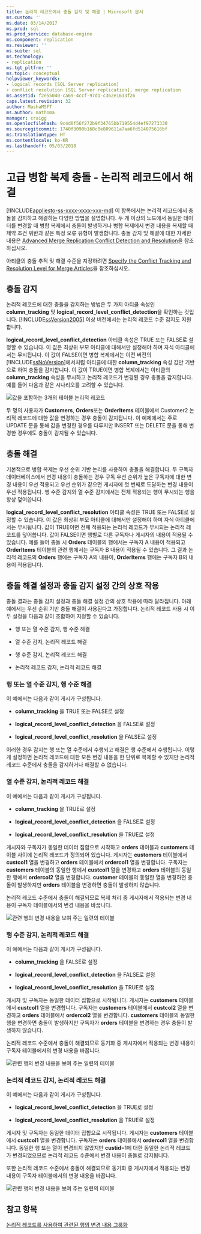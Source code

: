 ```yaml
---
title: 논리적 레코드에서 충돌 감지 및 해결 | Microsoft 문서
ms.custom: ''
ms.date: 03/14/2017
ms.prod: sql
ms.prod_service: database-engine
ms.component: replication
ms.reviewer: ''
ms.suite: sql
ms.technology:
- replication
ms.tgt_pltfrm: ''
ms.topic: conceptual
helpviewer_keywords:
- logical records [SQL Server replication]
- conflict resolution [SQL Server replication], merge replication
ms.assetid: f2e55040-ca69-4ccf-97d1-c362e1633f26
caps.latest.revision: 32
author: MashaMSFT
ms.author: mathoma
manager: craigg
ms.openlocfilehash: 9c4d0f56f272b9f34765bb719554d4ef97273330
ms.sourcegitcommit: 1740f3090b168c0e809611a7aa6fd514075616bf
ms.translationtype: HT
ms.contentlocale: ko-KR
ms.lasthandoff: 05/03/2018
---
```

# <a name="advanced-merge-replication-conflict---resolving-in-logical-record"></a>고급 병합 복제 충돌 - 논리적 레코드에서 해결
[!INCLUDE[appliesto-ss-xxxx-xxxx-xxx-md](../../../includes/appliesto-ss-xxxx-xxxx-xxx-md.md)]
  이 항목에서는 논리적 레코드에서 충돌을 감지하고 해결하는 다양한 방법을 설명합니다. 두 개 이상의 노드에서 동일한 데이터를 변경할 때 병합 복제에서 충돌이 발생하거나 병합 복제에서 변경 내용을 복제할 때 제약 조건 위반과 같은 특정 오류 유형이 발생합니다. 충돌 감지 및 해결에 대한 자세한 내용은 [Advanced Merge Replication Conflict Detection and Resolution](../../../relational-databases/replication/merge/advanced-merge-replication-conflict-detection-and-resolution.md)을 참조하십시오.  
  
 아티클의 충돌 추적 및 해결 수준을 지정하려면 [Specify the Conflict Tracking and Resolution Level for Merge Articles](../../../relational-databases/replication/publish/specify-the-conflict-tracking-and-resolution-level-for-merge-articles.md)을 참조하십시오.  
  
## <a name="conflict-detection"></a>충돌 감지  
 논리적 레코드에 대한 충돌을 감지하는 방법은 두 가지 아티클 속성인 **column_tracking** 및 **logical_record_level_conflict_detection**을 확인하는 것입니다. [!INCLUDE[ssVersion2005](../../../includes/ssversion2005-md.md)] 이상 버전에서는 논리적 레코드 수준 감지도 지원합니다.  
  
 **logical_record_level_conflict_detection** 아티클 속성은 TRUE 또는 FALSE로 설정할 수 있습니다. 이 값은 최상위 부모 아티클에 대해서만 설정해야 하며 자식 아티클에서는 무시됩니다. 이 값이 FALSE이면 병합 복제에서는 이전 버전의 [!INCLUDE[ssNoVersion](../../../includes/ssnoversion-md.md)]에서처럼 아티클에 대한 **column_tracking** 속성 값만 기반으로 하여 충돌을 감지합니다. 이 값이 TRUE이면 병합 복제에서는 아티클의 **column_tracking** 속성을 무시하고 논리적 레코드가 변경된 경우 충돌을 감지합니다. 예를 들어 다음과 같은 시나리오를 고려할 수 있습니다.  
  
 ![값을 포함하는 3개의 테이블 논리적 레코드](../../../relational-databases/replication/merge/media/logical-records-05.gif "Three table logical record with values")  
  
 두 명의 사용자가 **Customers**, **Orders**또는 **OrderItems** 테이블에서 Customer2 논리적 레코드에 대한 값을 변경하는 경우 충돌이 감지됩니다. 이 예제에서는 주로 UPDATE 문을 통해 값을 변경한 경우를 다루지만 INSERT 또는 DELETE 문을 통해 변경한 경우에도 충돌이 감지될 수 있습니다.  
  
## <a name="conflict-resolution"></a>충돌 해결  
 기본적으로 병합 복제는 우선 순위 기반 논리를 사용하여 충돌을 해결합니다. 두 구독자 데이터베이스에서 변경 내용이 충돌하는 경우 구독 우선 순위가 높은 구독자에 대한 변경 내용이 우선 적용되고 우선 순위가 같으면 게시자에 첫 번째로 도달하는 변경 내용이 우선 적용됩니다. 행 수준 감지와 열 수준 감지에서는 전체 적용되는 행이 무시되는 행을 항상 덮어씁니다.  
  
 **logical_record_level_conflict_resolution** 아티클 속성은 TRUE 또는 FALSE로 설정할 수 있습니다. 이 값은 최상위 부모 아티클에 대해서만 설정해야 하며 자식 아티클에서는 무시됩니다. 값이 TRUE이면 전체 적용되는 논리적 레코드가 무시되는 논리적 레코드를 덮어씁니다. 값이 FALSE이면 행별로 다른 구독자나 게시자의 내용이 적용될 수 있습니다. 예를 들어 충돌 시 **Orders** 테이블의 행에서는 구독자 A 내용이 적용되고 **OrderItems** 테이블의 관련 행에서는 구독자 B 내용이 적용될 수 있습니다. 그 결과 논리적 레코드의 **Orders** 행에는 구독자 A의 내용이, **OrderItems** 행에는 구독자 B의 내용이 적용됩니다.  
  
## <a name="interaction-of-conflict-resolution-and-detection-settings"></a>충돌 해결 설정과 충돌 감지 설정 간의 상호 작용  
 충돌 결과는 충돌 감지 설정과 충돌 해결 설정 간의 상호 작용에 따라 달라집니다. 아래 예에서는 우선 순위 기반 충돌 해결이 사용된다고 가정합니다. 논리적 레코드 사용 시 이 두 설정을 다음과 같이 조합하여 지정할 수 있습니다.  
  
-   행 또는 열 수준 감지, 행 수준 해결  
  
-   열 수준 감지, 논리적 레코드 해결  
  
-   행 수준 감지, 논리적 레코드 해결  
  
-   논리적 레코드 감지, 논리적 레코드 해결  
  
### <a name="row-or-column-level-detection-row-level-resolution"></a>행 또는 열 수준 감지, 행 수준 해결  
 이 예에서는 다음과 같이 게시가 구성됩니다.  
  
-   **column_tracking** 을 TRUE 또는 FALSE로 설정  
  
-   **logical_record_level_conflict_detection** 을 FALSE로 설정  
  
-   **logical_record_level_conflict_resolution** 을 FALSE로 설정  
  
 이러한 경우 감지는 행 또는 열 수준에서 수행되고 해결은 행 수준에서 수행됩니다. 이렇게 설정하면 논리적 레코드에 대한 모든 변경 내용을 한 단위로 복제할 수 있지만 논리적 레코드 수준에서 충돌을 감지하거나 해결할 수 없습니다.  
  
### <a name="column-level-detection-logical-record-resolution"></a>열 수준 감지, 논리적 레코드 해결  
 이 예에서는 다음과 같이 게시가 구성됩니다.  
  
-   **column_tracking** 을 TRUE로 설정  
  
-   **logical_record_level_conflict_detection** 을 FALSE로 설정  
  
-   **logical_record_level_conflict_resolution** 을 TRUE로 설정  
  
 게시자와 구독자가 동일한 데이터 집합으로 시작하고 **orders** 테이블과 **customers** 테이블 사이에 논리적 레코드가 정의되어 있습니다. 게시자는 **customers** 테이블에서 **custcol1** 열을 변경하고 **orders** 테이블에서 **ordercol1** 열을 변경합니다. 구독자는 **customers** 테이블의 동일한 행에서 **custcol1** 열을 변경하고 **orders** 테이블의 동일한 행에서 **ordercol2** 열을 변경합니다. **customer** 테이블의 동일한 열을 변경하면 충돌이 발생하지만 **orders** 테이블을 변경하면 충돌이 발생하지 않습니다.  
  
 논리적 레코드 수준에서 충돌이 해결되므로 복제 처리 중 게시자에서 적용되는 변경 내용이 구독자 테이블에서의 변경 내용을 바꿉니다.  
  
 ![관련 행의 변경 내용을 보여 주는 일련의 테이블](../../../relational-databases/replication/merge/media/logical-records-06.gif "관련 행의 변경 내용을 보여 주는 일련의 테이블")  
  
### <a name="row-level-detection-logical-record-resolution"></a>행 수준 감지, 논리적 레코드 해결  
 이 예에서는 다음과 같이 게시가 구성됩니다.  
  
-   **column_tracking** 을 FALSE로 설정  
  
-   **logical_record_level_conflict_detection** 을 FALSE로 설정  
  
-   **logical_record_level_conflict_resolution** 을 TRUE로 설정  
  
 게시자 및 구독자는 동일한 데이터 집합으로 시작됩니다. 게시자는 **customers** 테이블에서 **custcol1** 열을 변경합니다. 구독자는 **customers** 테이블에서 **custcol2** 열을 변경하고 **orders** 테이블에서 **ordercol2** 열을 변경합니다. **customers** 테이블의 동일한 행을 변경하면 충돌이 발생하지만 구독자가 **orders** 테이블을 변경하는 경우 충돌이 발생하지 않습니다.  
  
 논리적 레코드 수준에서 충돌이 해결되므로 동기화 중 게시자에서 적용되는 변경 내용이 구독자 테이블에서의 변경 내용을 바꿉니다.  
  
 ![관련 행의 변경 내용을 보여 주는 일련의 테이블](../../../relational-databases/replication/merge/media/logical-records-07.gif "관련 행의 변경 내용을 보여 주는 일련의 테이블")  
  
### <a name="logical-record-detection-logical-record-resolution"></a>논리적 레코드 감지, 논리적 레코드 해결  
 이 예에서는 다음과 같이 게시가 구성됩니다.  
  
-   **logical_record_level_conflict_detection** 을 TRUE로 설정  
  
-   **logical_record_level_conflict_resolution** 을 TRUE로 설정  
  
 게시자 및 구독자는 동일한 데이터 집합으로 시작됩니다. 게시자는 **customers** 테이블에서 **custcol1** 열을 변경합니다. 구독자는 **orders** 테이블에서 **ordercol1** 열을 변경합니다. 동일한 행 또는 열이 변경되지 않았지만 **custid**=1에 대한 동일한 논리적 레코드가 변경되었으므로 논리적 레코드 수준에서 변경 내용이 충돌로 감지됩니다.  
  
 또한 논리적 레코드 수준에서 충돌이 해결되므로 동기화 중 게시자에서 적용되는 변경 내용이 구독자 테이블에서의 변경 내용을 바꿉니다.  
  
 ![관련 행의 변경 내용을 보여 주는 일련의 테이블](../../../relational-databases/replication/merge/media/logical-records-08.gif "관련 행의 변경 내용을 보여 주는 일련의 테이블")  
  
## <a name="see-also"></a>참고 항목  
 [논리적 레코드를 사용하여 관련된 행의 변경 내용 그룹화](../../../relational-databases/replication/merge/group-changes-to-related-rows-with-logical-records.md)  
  
  
